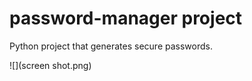 # password-manager project

Python project that generates secure passwords.


![](screen shot.png)


